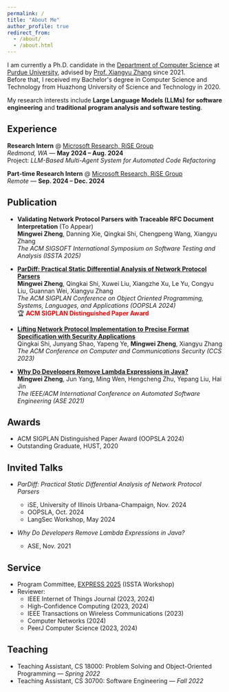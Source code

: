 ```yaml
---
permalink: /
title: "About Me"
author_profile: true
redirect_from: 
  - /about/
  - /about.html
---
```


I am currently a Ph.D. candidate in the [Department of Computer Science](https://www.cs.purdue.edu) at [Purdue University](https://www.purdue.edu), advised by [Prof. Xiangyu Zhang](https://www.cs.purdue.edu/homes/xyzhang/) since 2021.  
Before that, I received my Bachelor's degree in Computer Science and Technology from Huazhong University of Science and Technology in 2020.

My research interests include **Large Language Models (LLMs) for software engineering** and **traditional program analysis and software testing**.


## Experience
**Research Intern** @ [Microsoft Research, RiSE Group](https://www.microsoft.com/en-us/research/group/research-software-engineering-rise/)  
*Redmond, WA* — **May 2024 – Aug. 2024**  
Project: *LLM-Based Multi-Agent System for Automated Code Refactoring*

**Part-time Research Intern** @ [Microsoft Research, RiSE Group](https://www.microsoft.com/en-us/research/group/research-software-engineering-rise/)  
*Remote* — **Sep. 2024 – Dec. 2024**

## Publication
- **Validating Network Protocol Parsers with Traceable RFC Document Interpretation** (To Appear)<br>
  **Mingwei Zheng**, Danning Xie, Qingkai Shi, Chengpeng Wang,  Xiangyu Zhang  
  *The ACM SIGSOFT International Symposium on Software Testing and Analysis (ISSTA 2025)*  

- [**ParDiff: Practical Static Differential Analysis of Network Protocol Parsers**](https://dl.acm.org/doi/abs/10.1145/3649854) <br>
  **Mingwei Zheng**, Qingkai Shi, Xuwei Liu, Xiangzhe Xu, Le Yu, Congyu Liu, Guannan Wei, Xiangyu Zhang  
  *The ACM SIGPLAN Conference on Object Oriented Programming, Systems, Languages, and Applications (OOPSLA 2024)*  
  🏆 <span style="color:red;">**ACM SIGPLAN Distinguished Paper Award**</span>

- [**Lifting Network Protocol Implementation to Precise Format Specification with Security Applications**](https://dl.acm.org/doi/abs/10.1145/3576915.3616614) <br>
  Qingkai Shi, Junyang Shao, Yapeng Ye, **Mingwei Zheng**, Xiangyu Zhang  
  *The ACM Conference on Computer and Communications Security (CCS 2023)*

- [**Why Do Developers Remove Lambda Expressions in Java?**](https://ieeexplore.ieee.org/document/9678600) <br>
  **Mingwei Zheng**, Jun Yang, Ming Wen, Hengcheng Zhu, Yepang Liu, Hai Jin  
  *The IEEE/ACM International Conference on Automated Software Engineering (ASE 2021)*

## Awards
* ACM SIGPLAN Distinguished Paper Award (OOPSLA 2024)
* Outstanding Graduate, HUST, 2020

## Invited Talks

- *ParDiff: Practical Static Differential Analysis of Network Protocol Parsers*  
  - iSE, University of Illinois Urbana-Champaign, Nov. 2024  
  - OOPSLA, Oct. 2024  
  - LangSec Workshop, May 2024  

- *Why Do Developers Remove Lambda Expressions in Java?*  
  - ASE, Nov. 2021
  
## Service
- Program Committee, [EXPRESS 2025](https://conf.researchr.org/home/issta-2025/express-2025) (ISSTA Workshop)  
- Reviewer:
  - IEEE Internet of Things Journal (2023, 2024)  
  - High-Confidence Computing (2023, 2024)  
  - IEEE Transactions on Wireless Communications (2023)  
  - Computer Networks (2024)  
  - PeerJ Computer Science (2023, 2024)

## Teaching
- Teaching Assistant, CS 18000: Problem Solving and Object-Oriented Programming — *Spring 2022*  
- Teaching Assistant, CS 30700: Software Engineering — *Fall 2022*

